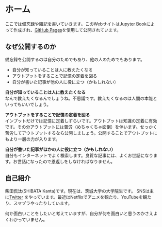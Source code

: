 # ホーム
ここでは備忘録や雑記を書いていきます。このWebサイトは[Jupyter Book](https://jupyterbook.org/)によって作成され、[GitHub Pages](https://docs.github.com/ja/pages)を使用して公開されています。

## なぜ公開するのか
備忘録を公開するのは自分のためでもあり、他の人のためでもあります。
* 自分が知っていることは人に教えたくなる
* アウトプットをすることで記憶の定着を図る
* 自分が書いた記事が他の人に役に立つ（かもしれない）

**自分が知っていることは人に教えたくなる** <br>
なんで教えたくなるんでしょうね。不思議です。教えたくなるのは人間の本能といってもいいでしょう。

**アウトプットをすることで記憶の定着を図る** <br>
インプットだけでは記憶に定着しずらいです。アウトプットは知識の定着に有効です。その分アウトプットには苦労（めちゃくちゃ面倒）を伴います。せっかく苦労してアウトプットするなら公開しましょう。公開することでアウトプットにもより一層の力が入ります。

**自分が書いた記事がほかの人に役に立つ（かもしれない）** <br>
自分もインターネットでよく検索します。良質な記事には、よくお世話になります。お世話になったので恩返しをしなければなりません。

## 自己紹介
柴田侃汰(SHIBATA Kanta)です。現在は、茨城大学の大学院生です。
SNSは主に[Twitter](https://twitter.com/kk12ildo25)
をやっています。最近はNetflixでアニメを観たり、YouTubeを観たり、スマブラやったりしています。

何か面白いことをしたいと考えていますが、自分が何を面白いと思うのかさえよくわかっていません。